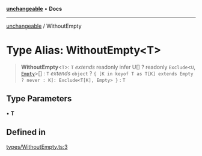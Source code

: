 [**unchangeable**](../README.md) • **Docs**

***

[unchangeable](../README.md) / WithoutEmpty

# Type Alias: WithoutEmpty\<T\>

> **WithoutEmpty**\<`T`\>: `T` *extends* readonly infer U[] ? readonly `Exclude`\<`U`, [`Empty`](Empty.md)\>[] : `T` *extends* `object` ? `{ [K in keyof T as T[K] extends Empty ? never : K]: Exclude<T[K], Empty> }` : `T`

## Type Parameters

• **T**

## Defined in

[types/WithoutEmpty.ts:3](https://github.com/nevoland/unchangeable/blob/dd3492fb78b3ab9733f94ad51551bd591389c2c3/lib/types/WithoutEmpty.ts#L3)
